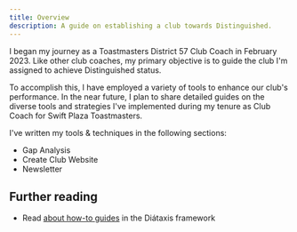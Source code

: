 ```yaml
---
title: Overview
description: A guide on establishing a club towards Distinguished.
---
```


I began my journey as a Toastmasters District 57 Club Coach in February 2023. Like other club coaches, my primary objective is to guide the club I'm assigned to achieve Distinguished status.

To accomplish this, I have employed a variety of tools to enhance our club's performance. In the near future, I plan to share detailed guides on the diverse tools and strategies I've implemented during my tenure as Club Coach for Swift Plaza Toastmasters.

I've written my tools & techniques in the following sections:

- Gap Analysis
- Create Club Website
- Newsletter


## Further reading

- Read [about how-to guides](https://diataxis.fr/how-to-guides/) in the Diátaxis framework

